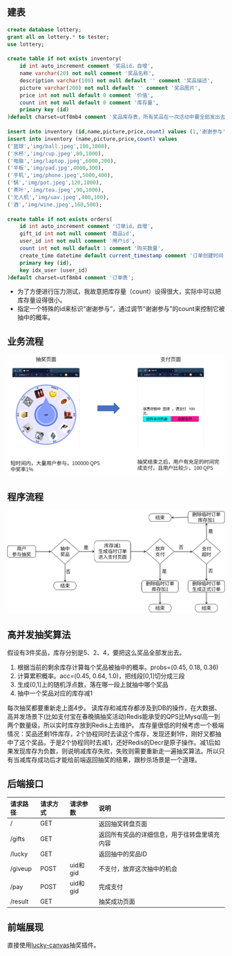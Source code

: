 ## 建表
```sql
create database lottery;
grant all on lottery.* to tester;
use lottery;

create table if not exists inventory(
    id int auto_increment comment '奖品id，自增',
    name varchar(20) not null comment '奖品名称',
    description varchar(100) not null default '' comment '奖品描述',
    picture varchar(200) not null default '' comment '奖品图片',
    price int not null default 0 comment '价值',
    count int not null default 0 comment '库存量',
    primary key (id)
)default charset=utf8mb4 comment '奖品库存表，所有奖品在一次活动中要全部发出去';

insert into inventory (id,name,picture,price,count) values (1,'谢谢参与','img/face.png',0,1000);    --'谢谢参与'的id我要显式指定，因为go代码里我要写死这个id
insert into inventory (name,picture,price,count) values 
('篮球','img/ball.jpeg',100,1000),
('水杯','img/cup.jpeg',80,1000),
('电脑','img/laptop.jpeg',6000,200),
('平板','img/pad.jpg',4000,300),
('手机','img/phone.jpeg',5000,400),
('锅','img/pot.jpeg',120,1000),
('茶叶','img/tea.jpeg',90,1000),
('无人机','img/uav.jpeg',400,100),
('酒','img/wine.jpeg',160,500);

create table if not exists orders(
    id int auto_increment comment '订单id，自增',
    gift_id int not null comment '商品id',
    user_id int not null comment '用户id',
    count int not null default 1 comment '购买数量',
    create_time datetime default current_timestamp comment '订单创建时间',
    primary key (id),
    key idx_user (user_id)
)default charset=utf8mb4 comment '订单表';
```  

- 为了方便进行压力测试，我故意把库存量（count）设得很大，实际中可以把库存量设得很小。
- 指定一个特殊的id来标识“谢谢参与”，通过调节“谢谢参与”的count来控制它被抽中的概率。

## 业务流程
<img src="views/img/秒杀业务流程.png" width="1000"/>

## 程序流程
<img src="views/img/秒杀流程.png" width="1000"/>

## 高并发抽奖算法
假设有3件奖品，库存分别是5、2、4，要把这么奖品全部发出去。  
1. 根据当前的剩余库存计算每个奖品被抽中的概率。probs=(0.45, 0.18, 0.36)
2. 计算累积概率。acc=(0.45, 0.64, 1.0)，把线段[0,1]切分成三段
3. 生成(0,1]上的随机浮点数，落在哪一段上就抽中哪个奖品
4. 抽中一个奖品对应的库存减1  

每次抽奖都要重新走上面4步。
读库存和减库存都涉及到DB的操作，在大数据、高并发场景下(比如支付宝在春晚搞抽奖活动)Redis能承受的QPS比Mysql高一到两个数量级，所以实时库存放到Redis上去维护。
库存量很低的时候考虑一个极端情况：奖品还剩1件库存，2个协程同时去读这个库存，发现还剩1件，刚好又都抽中了这个奖品，于是2个协程同时去减1，还好Redis的Decr是原子操作。减1后如果发现库存为负数，则说明减库存失败，失败则需要重新走一遍抽奖算法。所以只有当减库存成功后才能给前端返回抽奖的结果，跟秒杀场景是一个道理。  

## 后端接口
|请求路径|请求方式|请求参数|说明|
| :--- | :--- | :--- | :--- |
|/|GET||返回抽奖转盘页面|
|/gifts|GET||返回所有奖品的详细信息，用于往转盘里填充内容|
|/lucky|GET||返回抽中的奖品ID|  
|/giveup|POST|uid和gid|不支付，放弃这次抽中的机会|  
|/pay|POST|uid和gid|完成支付|  
|/result|GET||抽奖成功页面|  

## 前端展现
直接使用[lucky-canvas](https://100px.net/usage/js.html)抽奖插件。